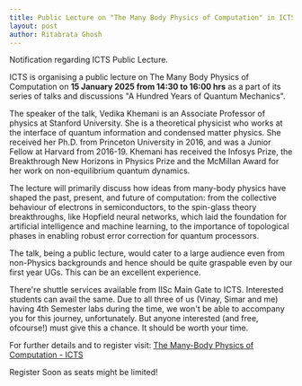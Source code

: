 ```yaml
---
title: Public Lecture on "The Many Body Physics of Computation" in ICTS
layout: post
author: Ritabrata Ghosh
---
```


Notification regarding ICTS Public Lecture.

<!--more-->

ICTS is organising a public lecture on The Many Body Physics of Computation on **15 January 2025 from 14:30 to 16:00 hrs** as a part of its series of talks and discussions "A Hundred Years of Quantum Mechanics".

The speaker of the talk, Vedika Khemani is an Associate Professor of physics at Stanford University. She is a theoretical physicist who works at the interface of quantum information and condensed matter physics. She received her Ph.D. from Princeton University in 2016, and was a Junior Fellow at Harvard from 2016-19. Khemani has received the Infosys Prize, the Breakthrough New Horizons in Physics Prize and the McMillan Award for her work on non-equilibrium quantum dynamics.
 
The lecture will primarily discuss how ideas from many-body physics have shaped the past, present, and future of computation: from the collective behaviour of electrons in semiconductors, to the spin-glass theory breakthroughs, like Hopfield neural networks, which laid the foundation for artificial intelligence and machine learning, to the importance of topological phases in enabling robust error correction for quantum processors.
 
The talk, being a public lecture, would cater to a large audience even from non-Physics backgrounds and hence should be quite graspable even by our first year UGs. This can be an excellent experience.
 
There're shuttle services available from IISc Main Gate to ICTS. Interested students can avail the same. Due to all three of us (Vinay, Simar and me) having 4th Semester labs during the time, we won't be able to accompany you for this journey, unfortunately. But anyone interested (and free, ofcourse!) must give this a chance. It should be worth your time.
 
For further details and to register visit: [The Many-Body Physics of Computation - ICTS](https://www.icts.res.in/lectures/PLJan2025)
 
Register Soon as seats might be limited!